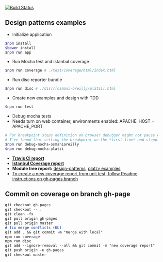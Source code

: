 [![Build Status](https://travis-ci.org/fernandoPalaciosGit/design-patterns.svg?branch=master)](https://travis-ci.org/fernandoPalaciosGit/design-patterns)


## Design patterns examples

- Initialize application
```bash
$npm install
$bower install
$npm run app
```

- Run Mocha test and istanbul coverage
```bash
$npm run coverage # ./test/coverage/html/index.html
```

- Run disc reporter bundle
```bash
$npm run disc # ./disc/[osmani-oreilly/platzi].html
```

- Create new examples and design with TDD
```bash
$npm run test
```

- Debug mocha tests
- Needs turn on web container, environments enabled: APACHE_HOST + APACHE_PORT
```bash
# For breakpoint steps definition on browser debugger might not pause execution there (because UglifyJS concat).
# I've found that setting the breakpoint on the *first line* and stepping onto the following lines is more reliable.
$npm run debug-mocha-osmanioreilly
$npm run debug-mocha-platzi
```

- [**Travis CI report**](https://travis-ci.org/fernandoPalaciosGit/design-patterns)
- [**Istanbul Coverage report**](http://fernandopalaciosgit.github.io/design-patterns/test/coverage/html/index.html)
- **Module tree report:** [design-patterns](http://fernandopalaciosgit.github.io/design-patterns/disc/osmani-oreilly.html), [platzy examples](http://fernandopalaciosgit.github.io/design-patterns/disc/platzi.html)
- [To create a new coverage report from unit test, follow Readme instructions on gh-pages branch](https://github.com/fernandoPalaciosGit/design-patterns/tree/gh-pages)

## Commit on coverage on branch gh-page

```markdown
git checkout gh-pages
git checkout -- .
git clean -fx
git pull origin gh-pages
git pull origin master
# fix merge conflicts (UU)
git add . && git commit -m "merge with local"
npm run coverage
npm run disc
git add --ignore-removal --all && git commit -m "new coverage report"
git push origin -u gh-pages
git checkout master
```
